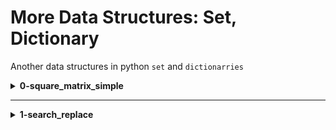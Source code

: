 # More Data Structures: Set, Dictionary
Another data structures in python `set` and `dictionarries`

<details>
<summary><b>0-square_matrix_simple</b></summary>
python program to that returns a new 2d matrix of each element squared
</details>
<hr>
<details>
<summary><b>1-search_replace</b></summary>
python program that replaces all occurrences of an element by another in a new list.
</details>
